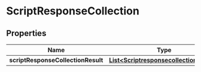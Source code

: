 # ScriptResponseCollection

## Properties
Name | Type | Description | Notes
------------ | ------------- | ------------- | -------------
**scriptResponseCollectionResult** | [**List&lt;ScriptresponsecollectionResult&gt;**](ScriptresponsecollectionResult.md) |  |  [optional]
